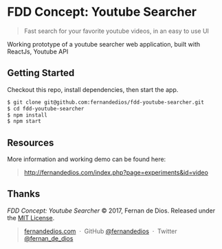 FDD Concept: Youtube Searcher
=========

> Fast search for your favorite youtube videos, in an easy to use UI

Working prototype of a youtube searcher web application, built with ReactJs, Youtube API

Getting Started
------------

Checkout this repo, install dependencies, then start the app.

```html
$ git clone git@github.com:fernandedios/fdd-youtube-searcher.git
$ cd fdd-youtube-searcher
$ npm install
$ npm start
```

Resources
---------
More information and working demo can be found here:
> http://fernandedios.com/index.php?page=experiments&id=video

Thanks
------

*FDD Concept: Youtube Searcher* © 2017, Fernan de Dios. Released under the [MIT License].<br>

> [fernandedios.com](http://fernandedios.com) &nbsp;&middot;&nbsp;
> GitHub [@fernandedios](https://github.com/fernandedios) &nbsp;&middot;&nbsp;
> Twitter [@fernan_de_dios](https://twitter.com/fernan_de_dios)

[MIT License]: http://mit-license.org/
